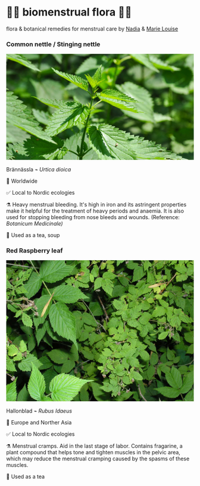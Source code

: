 # 🌾🍵 biomenstrual flora 🍵🌾
flora &amp; botanical remedies for menstrual care
by [Nadia](http://nadiacw.com) & [Marie Louise](http://mljuul.com)


### Common nettle / Stinging nettle

![nettle.jpg](images/nettle.jpg)

Brännässla ⌁ *Urtica dioica*

📍 Worldwide

✅ Local to Nordic ecologies

⚗️ Heavy menstrual bleeding. It's high in iron and its astringent properties make it helpful for the treatment of heavy periods and anaemia. It is also used for stopping bleeding from nose bleeds and wounds. (Reference: *Botanicum Medicinale)*

🍵 Used as a tea, soup

### Red Raspberry leaf

![nettle.jpg](images/redrasp.jpg)

Hallonblad ⌁ *Rubus Idaeus*

📍 Europe and Norther Asia

✅ Local to Nordic ecologies

⚗️ Menstrual cramps. Aid in the last stage of labor. Contains fragarine, a plant compound that helps tone and tighten muscles in the pelvic area, which may reduce the menstrual cramping caused by the spasms of these muscles.

🍵 Used as a tea
